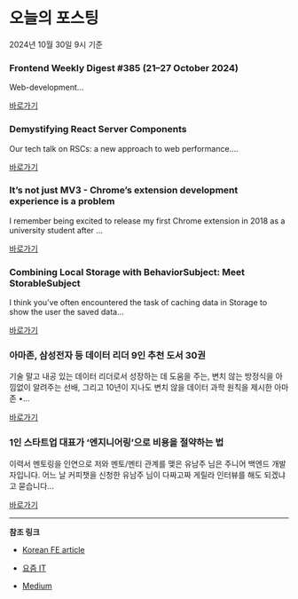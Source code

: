 # 오늘의 포스팅 
2024년 10월 30일 9시 기준 

### Frontend Weekly Digest #385 (21–27 October 2024) 

 Web-development... 

 [바로가기](https://medium.com/m/signin?actionUrl=https%3A%2F%2Fmedium.com%2F_%2Fbookmark%2Fp%2F923dbd0fa473&operation=register&redirect=https%3A%2F%2Ffrontender-ua.medium.com%2Ffrontend-weekly-digest-385-21-27-october-2024-923dbd0fa473&source=------front_end_development---0-84----------front_end_development------bookmark_preview----9c39e887_97d8_4d31_b012_985b8c01ad31-------) 

### Demystifying React Server Components 

 Our tech talk on RSCs: a new approach to web performance.... 

 [바로가기](https://medium.com/m/signin?actionUrl=https%3A%2F%2Fmedium.com%2F_%2Fbookmark%2Fp%2F7f6b45fcdd18&operation=register&redirect=https%3A%2F%2Fklaviyo.tech%2Fdemystifying-react-server-components-7f6b45fcdd18&source=------react---0-84----------react------bookmark_preview----ff627689_38a0_4870_93d5_50a6b58f9651-------) 

### It’s not just MV3 - Chrome’s extension development experience is a problem 

 I remember being excited to release my first Chrome extension in 2018 as a university student after ... 

 [바로가기](https://medium.com/m/signin?actionUrl=https%3A%2F%2Fmedium.com%2F_%2Fbookmark%2Fp%2Fe20a7707f760&operation=register&redirect=https%3A%2F%2Fmedium.com%2F%40mitchellkossoris%2Fits-not-just-mv3-chrome-s-extension-development-experience-is-a-problem-e20a7707f760&source=------javascript---0-84----------javascript------bookmark_preview----92c9b6d1_5786_47e0_ab51_0420abe38859-------) 

### Combining Local Storage with BehaviorSubject: Meet StorableSubject 

 I think you’ve often encountered the task of caching data in Storage to show the user the saved data... 

 [바로가기](https://medium.com/m/signin?actionUrl=https%3A%2F%2Fmedium.com%2F_%2Fbookmark%2Fp%2F67b87bf3d5f9&operation=register&redirect=https%3A%2F%2Fmedium.com%2F%40davidkasumovfrontend%2Fcombining-local-storage-with-behaviorsubject-meet-storablesubject-67b87bf3d5f9&source=------typescript---0-84----------typescript------bookmark_preview----ded74b97_2156_4b78_ad83_6cce36e10908-------) 

### 아마존, 삼성전자 등 데이터 리더 9인 추천 도서 30권 

 기술 말고 내공 있는 데이터 리더로서 성장하는 데 도움을 주는, 변치 않는 방정식을 아낌없이 알려주는 선배, 그리고 10년이 지나도 변치 않을 데이터 과학 원칙을 제시한 아마존 •... 

 [바로가기](https://yozm.wishket.com/magazine/detail/2820/) 

### 1인 스타트업 대표가 ‘엔지니어링’으로 비용을 절약하는 법 

 이력서 멘토링을 인연으로 저와 멘토/멘티 관계를 맺은 유남주 님은 주니어 백엔드 개발자입니다. 어느 날 커피챗을 신청한 유남주 님이 다짜고짜 게릴라 인터뷰를 해도 되겠냐고 묻습니다... 

 [바로가기](https://yozm.wishket.com/magazine/detail/2819/) 

---

**참조 링크**

- [Korean FE article](https://kofearticle.substack.com) 

- [요즘 IT](https://yozm.wishket.com/magazine) 

- [Medium](https://medium.com) 

